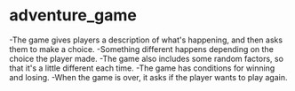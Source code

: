 # adventure_game 

-The game gives players a description of what's happening, and then asks them to make a choice.
-Something different happens depending on the choice the player made.
-The game also includes some random factors, so that it's a little different each time.
-The game has conditions for winning and losing.
-When the game is over, it asks if the player wants to play again.
